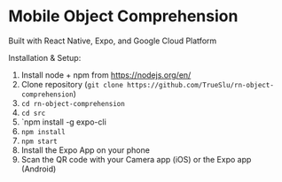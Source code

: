 # Mobile Object Comprehension

Built with React Native, Expo, and Google Cloud Platform

Installation & Setup:

1. Install node + npm from https://nodejs.org/en/
1. Clone repository (`git clone https://github.com/TrueSlu/rn-object-comprehension`)
1. `cd rn-object-comprehension`
1. `cd src`
1. `npm install -g expo-cli
1. `npm install`
1. `npm start`
1. Install the Expo App on your phone
1. Scan the QR code with your Camera app (iOS) or the Expo app (Android)
